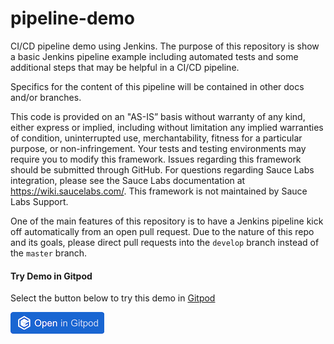 # pipeline-demo
CI/CD pipeline demo using Jenkins. The purpose of this repository is show a basic Jenkins pipeline example including automated tests and some additional steps that may be helpful in a CI/CD pipeline.

Specifics for the content of this pipeline will be contained in other docs and/or branches.

This code is provided on an "AS-IS” basis without warranty of any kind, either express or implied, including without limitation any implied warranties of condition, uninterrupted use, merchantability, fitness for a particular purpose, or non-infringement. Your tests and testing environments may require you to modify this framework. Issues regarding this framework should be submitted through GitHub. For questions regarding Sauce Labs integration, please see the Sauce Labs documentation at https://wiki.saucelabs.com/. This framework is not maintained by Sauce Labs Support.

One of the main features of this repository is to have a Jenkins pipeline kick off automatically from an open pull request. Due to the nature of this repo and its goals, please direct pull requests into the `develop` branch instead of the `master` branch.

#### Try Demo in Gitpod
Select the button below to try this demo in [Gitpod](https://www.gitpod.io/)

[![Open in Gitpod](open-in-gitpod.png)](https://gitpod.io/#https://github.com/joshmgrant/sample-Jenkins-pipeline-1/)
